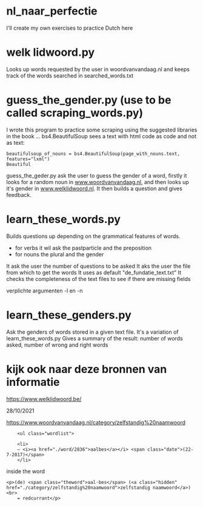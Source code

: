 # nl_naar_perfectie
I'll create my own exercises to practice Dutch here

# welk lidwoord.py
Looks up words requested by the user in woordvanvandaag.nl and keeps track of the words searched in searched_words.txt

# guess_the_gender.py (use to be called scraping_words.py) 
I wrote this program to practice some scraping using the suggested libraries in the book ...
bs4.BeautifulSoup sees a text with html code as code and not as text:

    beautifulsoup_of_nouns = bs4.BeautifulSoup(page_with_nouns.text, features="lxml")
	Beautiful 

guess_the_geder.py ask the user to guess the gender of a word, firstly it looks for a random noun in www.woordvanvandaag.nl, and then looks up it's gender in www.welklidwoord.nl. It then builds a question and gives feedback.

# learn_these_words.py
Builds questions up depending on the grammatical features of words.
* for verbs it wil ask the pastparticle and the preposition
* for nouns the plural and the gender

It ask the user the number of questions to be asked
It aks the user the file from which to get the words
It uses as default "de_fundatie_text.txt"
It checks the completeness of the text files to see if there are missing fields

verplichte argumenten -l en -n

# learn_these_genders.py
Ask the genders of words stored in a given text file. It's a variation of learn_these_words.py
Gives a summary of the result: number of words asked, number of wrong and right words












# kijk ook naar deze bronnen van informatie
https://www.welklidwoord.be/<woord>

28/10/2021

https://www.woordvanvandaag.nl/category/zelfstandig%20naamwoord

</div>

		<ul class="wordlist">

		<li>
		– <i><a href="./word/2836">aalbes</a></i> <span class="date">(22-7-2017)</span>
		</li>

inside the word

	<p>(de) <span class="theword">aal·bes</span> (<a class="hidden" href="./category/zelfstandig%20naamwoord">zelfstandig naamwoord</a>)<br>
		= redcurrant</p>
